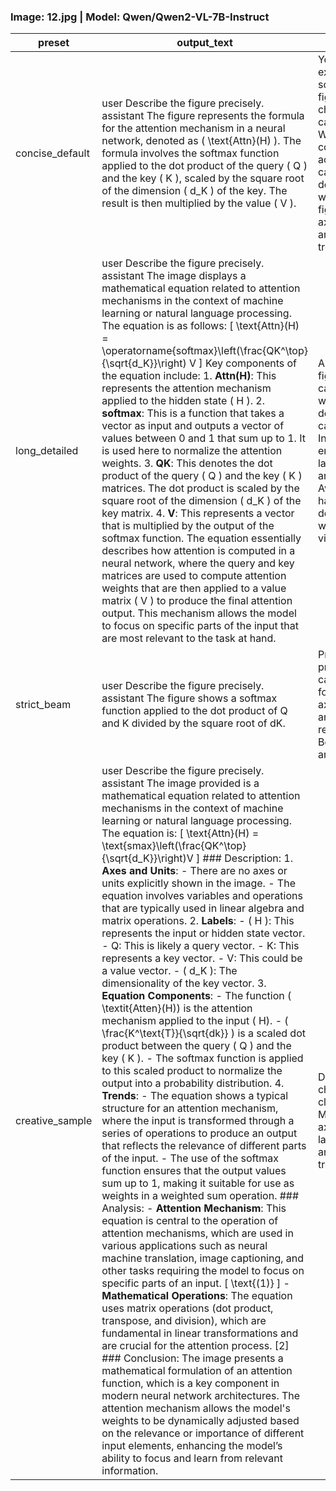 ### Image: 12.jpg | Model: Qwen/Qwen2-VL-7B-Instruct

| preset | output_text | prompt | do_sample | max_new_tokens | no_repeat_ngram_size | num_beams | repetition_penalty | temperature | top_p |
| --- | --- | --- | --- | --- | --- | --- | --- | --- | --- |
| concise_default | user Describe the figure precisely. assistant The figure represents the formula for the attention mechanism in a neural network, denoted as \( \text{Attn}(H) \). The formula involves the softmax function applied to the dot product of the query \( Q \) and the key \( K \), scaled by the square root of the dimension \( d_K \) of the key. The result is then multiplied by the value \( V \). | You are an expert science figure and chart captioner. Write a concise, accurate caption describing what the figure shows, axes, units, and the main trend. | False | 384 | 3 | 3 | 1.05 |  |  |
| long_detailed | user Describe the figure precisely. assistant The image displays a mathematical equation related to attention mechanisms in the context of machine learning or natural language processing. The equation is as follows:  \[ \text{Attn}(H) = \operatorname{softmax}\left(\frac{QK^\top}{\sqrt{d_K}}\right) V \]  Key components of the equation include:  1. **Attn(H)**: This represents the attention mechanism applied to the hidden state \( H \). 2. **softmax**: This is a function that takes a vector as input and outputs a vector of values between 0 and 1 that sum up to 1. It is used here to normalize the attention weights. 3. **QK**: This denotes the dot product of the query \( Q \) and the key \( K \) matrices. The dot product is scaled by the square root of the dimension \( d_K \) of the key matrix. 4. **V**: This represents a vector that is multiplied by the output of the softmax function.  The equation essentially describes how attention is computed in a neural network, where the query and key matrices are used to compute attention weights that are then applied to a value matrix \( V \) to produce the final attention output. This mechanism allows the model to focus on specific parts of the input that are most relevant to the task at hand. | Analyze the figure carefully and write a detailed caption. Include key entities, labels/values, and trends. Avoid hallucination; describe only what is visible. | False | 768 | 3 | 3 | 1.07 |  |  |
| strict_beam | user Describe the figure precisely. assistant The figure shows a softmax function applied to the dot product of Q and K divided by the square root of dK. | Provide a precise caption focusing on axes, units, and relationships. Be factual and terse. | False | 512 | 4 | 5 | 1.1 |  |  |
| creative_sample | user Describe the figure precisely. assistant The image provided is a mathematical equation related to attention mechanisms in the context of machine learning or natural language processing. The equation is:  \[ \text{Attn}(H) = \text{smax}\left(\frac{QK^\top}{\sqrt{d_K}}\right)V \]  ### Description:  1. **Axes and Units**:    - There are no axes or units explicitly shown in the image.    - The equation involves variables and operations that are typically used in linear algebra and matrix operations.  2. **Labels**:     - \( H \): This represents the input or hidden state vector.     - Q: This is likely a query vector.    \- K: This represents a key vector.   - V: This could be a value vector. - \( d_K \): The dimensionality of the key vector.  3. **Equation Components**:   - The function \( \textit{Atten}(H)\) is the attention mechanism applied to the input \( H\).   - \( \frac{K^\text{T}}{\sqrt{dk}} \) is a scaled dot product between the query \( Q \) and the key \( K \).   \- The softmax function is applied to this scaled product to normalize the output into a probability distribution.  4. **Trends**: - The equation shows a typical structure for an attention mechanism, where the input is transformed through a series of operations to produce an output that reflects the relevance of different parts of the input. - The use of the softmax function ensures that the output values sum up to 1, making it suitable for use as weights in a weighted sum operation.  ### Analysis: - **Attention Mechanism**: This equation is central to the operation of attention mechanisms, which are used in various applications such as neural machine translation, image captioning, and other tasks requiring the model to focus on specific parts of an input.   \[ \text{(1)} \] - **Mathematical Operations**: The equation uses matrix operations (dot product, transpose, and division), which are fundamental in linear transformations and are crucial for the attention process.   [2]  ### Conclusion: The image presents a mathematical formulation of an attention function, which is a key component in modern neural network architectures. The attention mechanism allows the model's weights to be dynamically adjusted based on the relevance or importance of different input elements, enhancing the model’s ability to focus and learn from relevant information. | Describe the chart with clarity. Mention axes, units, labels, and any visible trends. | True | 512 | 3 | 1 | 1.02 | 0.6 | 0.9 |
